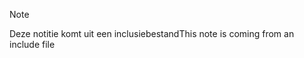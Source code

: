 > [!NOTE]
> <span data-ttu-id="f5337-101">Deze notitie komt uit een inclusiebestand</span><span class="sxs-lookup"><span data-stu-id="f5337-101">This note is coming from an include file</span></span>
> 
> 

